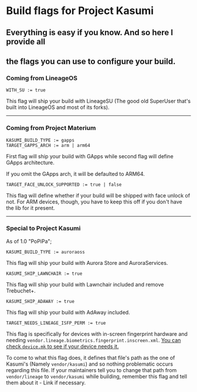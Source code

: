 # Build flags for Project Kasumi

## Everything is easy if you know. And so here I provide all
## the flags you can use to configure your build.

### Coming from LineageOS

```
WITH_SU := true
```

This flag will ship your build with LineageSU (The good old
SuperUser that's built into LineageOS and most of its forks).

-----

### Coming from Project Materium

```
KASUMI_BUILD_TYPE := gapps
TARGET_GAPPS_ARCH := arm | arm64
```

First flag will ship your build with GApps while second flag
will define GApps architecture.

If you omit the GApps arch, it will be defaulted to ARM64.

```
TARGET_FACE_UNLOCK_SUPPORTED := true | false
```

This flag will define whether if your build will be shipped with
face unlock of not. For ARM devices, though, you have to keep this
off if you don't have the lib for it present.

-----

### Special to Project Kasumi

As of 1.0 "PoPiPa";

```
KASUMI_BUILD_TYPE := auroraoss
```

This flag will ship your build with Aurora Store and AuroraServices.

```
KASUMI_SHIP_LAWNCHAIR := true
```

This flag will ship your build with Lawnchair included and remove
Trebuchet+.

```
KASUMI_SHIP_ADAWAY := true
```

This flag will ship your build with AdAway included.

```
TARGET_NEEDS_LINEAGE_ISFP_PERM := true
```

This flag is specifically for devices with in-screen fingerprint
hardware and needing
`vendor.lineage.biometrics.fingerprint.inscreen.xml`. [You can check
`device.mk` to see if your device needs it.](https://github.com/Haky86/android_device_samsung_a70q/blob/21d461bb2fa491b2268df1aabe0ef82185b185af/device.mk#L42)

To come to what this flag does, it defines that file's path as the
one of Kasumi's (Namely `vendor/kasumi`) and so nothing problematic
occurs regarding this file. If your maintainers tell you to change
that path from `vendor/lineage` to `vendor/kasumi` while building,
remember this flag and tell them about it - Link if necessary.
